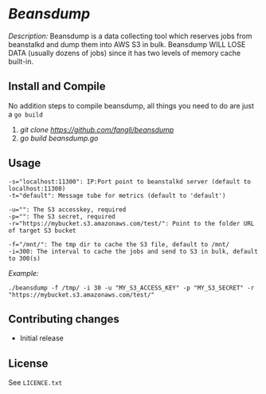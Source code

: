 # _Beansdump_

_Description:_ Beansdump is a data collecting tool which reserves jobs from beanstalkd and dump them into AWS S3 in bulk.
Beansdump WILL LOSE DATA (usually dozens of jobs) since it has two levels of memory cache built-in.

## Install and Compile

No addition steps to compile beansdump, all things you need to do are just a `go build`

1. _git clone https://github.com/fangli/beansdump_
2. _go build beansdump.go_

## Usage

    -s="localhost:11300": IP:Port point to beanstalkd server (default to localhost:11300)
    -t="default": Message tube for metrics (default to 'default')

    -u="": The S3 accesskey, required
    -p="": The S3 secret, required
    -r="https://mybucket.s3.amazonaws.com/test/": Point to the folder URL of target S3 bucket

    -f="/mnt/": The tmp dir to cache the S3 file, default to /mnt/
    -i=300: The interval to cache the jobs and send to S3 in bulk, default to 300(s)
    
*Example:*

`./beansdump -f /tmp/ -i 30 -u "MY_S3_ACCESS_KEY" -p "MY_S3_SECRET" -r "https://mybucket.s3.amazonaws.com/test/"`

## Contributing changes

- Initial release

## License

See `LICENCE.txt`

